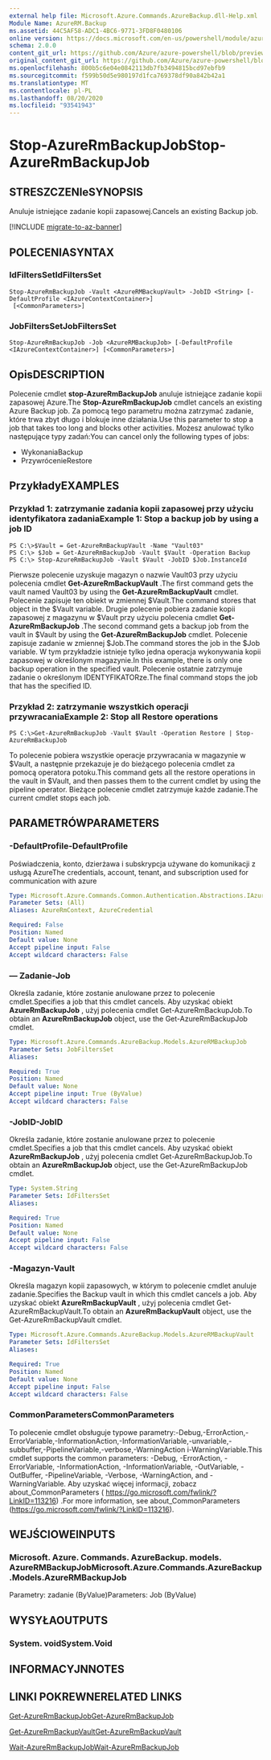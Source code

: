 ```yaml
---
external help file: Microsoft.Azure.Commands.AzureBackup.dll-Help.xml
Module Name: AzureRM.Backup
ms.assetid: 44C5AF58-ADC1-4BC6-9771-3FD8F0480106
online version: https://docs.microsoft.com/en-us/powershell/module/azurerm.backup/stop-azurermbackupjob
schema: 2.0.0
content_git_url: https://github.com/Azure/azure-powershell/blob/preview/src/ResourceManager/AzureBackup/Commands.AzureBackup/help/Stop-AzureRmBackupJob.md
original_content_git_url: https://github.com/Azure/azure-powershell/blob/preview/src/ResourceManager/AzureBackup/Commands.AzureBackup/help/Stop-AzureRmBackupJob.md
ms.openlocfilehash: 800b5c6e04e0842113db7fb3494815bcd97ebfb9
ms.sourcegitcommit: f599b50d5e980197d1fca769378df90a842b42a1
ms.translationtype: MT
ms.contentlocale: pl-PL
ms.lasthandoff: 08/20/2020
ms.locfileid: "93541943"
---
```

# <span data-ttu-id="50c38-101">Stop-AzureRmBackupJob</span><span class="sxs-lookup"><span data-stu-id="50c38-101">Stop-AzureRmBackupJob</span></span>

## <span data-ttu-id="50c38-102">STRESZCZENIe</span><span class="sxs-lookup"><span data-stu-id="50c38-102">SYNOPSIS</span></span>
<span data-ttu-id="50c38-103">Anuluje istniejące zadanie kopii zapasowej.</span><span class="sxs-lookup"><span data-stu-id="50c38-103">Cancels an existing Backup job.</span></span>

[!INCLUDE [migrate-to-az-banner](../../includes/migrate-to-az-banner.md)]

## <span data-ttu-id="50c38-104">POLECENIA</span><span class="sxs-lookup"><span data-stu-id="50c38-104">SYNTAX</span></span>

### <span data-ttu-id="50c38-105">IdFiltersSet</span><span class="sxs-lookup"><span data-stu-id="50c38-105">IdFiltersSet</span></span>
```
Stop-AzureRmBackupJob -Vault <AzureRMBackupVault> -JobID <String> [-DefaultProfile <IAzureContextContainer>]
 [<CommonParameters>]
```

### <span data-ttu-id="50c38-106">JobFiltersSet</span><span class="sxs-lookup"><span data-stu-id="50c38-106">JobFiltersSet</span></span>
```
Stop-AzureRmBackupJob -Job <AzureRMBackupJob> [-DefaultProfile <IAzureContextContainer>] [<CommonParameters>]
```

## <span data-ttu-id="50c38-107">Opis</span><span class="sxs-lookup"><span data-stu-id="50c38-107">DESCRIPTION</span></span>
<span data-ttu-id="50c38-108">Polecenie cmdlet **stop-AzureRmBackupJob** anuluje istniejące zadanie kopii zapasowej Azure.</span><span class="sxs-lookup"><span data-stu-id="50c38-108">The **Stop-AzureRmBackupJob** cmdlet cancels an existing Azure Backup job.</span></span>
<span data-ttu-id="50c38-109">Za pomocą tego parametru można zatrzymać zadanie, które trwa zbyt długo i blokuje inne działania.</span><span class="sxs-lookup"><span data-stu-id="50c38-109">Use this parameter to stop a job that takes too long and blocks other activities.</span></span>
<span data-ttu-id="50c38-110">Możesz anulować tylko następujące typy zadań:</span><span class="sxs-lookup"><span data-stu-id="50c38-110">You can cancel only the following types of jobs:</span></span> 
- <span data-ttu-id="50c38-111">Wykonania</span><span class="sxs-lookup"><span data-stu-id="50c38-111">Backup</span></span>
- <span data-ttu-id="50c38-112">Przywrócenie</span><span class="sxs-lookup"><span data-stu-id="50c38-112">Restore</span></span>

## <span data-ttu-id="50c38-113">Przykłady</span><span class="sxs-lookup"><span data-stu-id="50c38-113">EXAMPLES</span></span>

### <span data-ttu-id="50c38-114">Przykład 1: zatrzymanie zadania kopii zapasowej przy użyciu identyfikatora zadania</span><span class="sxs-lookup"><span data-stu-id="50c38-114">Example 1: Stop a backup job by using a job ID</span></span>
```
PS C:\>$Vault = Get-AzureRmBackupVault -Name "Vault03" 
PS C:\> $Job = Get-AzureRmBackupJob -Vault $Vault -Operation Backup
PS C:\> Stop-AzureRmBackupJob -Vault $Vault -JobID $Job.InstanceId
```

<span data-ttu-id="50c38-115">Pierwsze polecenie uzyskuje magazyn o nazwie Vault03 przy użyciu polecenia cmdlet **Get-AzureRmBackupVault** .</span><span class="sxs-lookup"><span data-stu-id="50c38-115">The first command gets the vault named Vault03 by using the **Get-AzureRmBackupVault** cmdlet.</span></span>
<span data-ttu-id="50c38-116">Polecenie zapisuje ten obiekt w zmiennej $Vault.</span><span class="sxs-lookup"><span data-stu-id="50c38-116">The command stores that object in the $Vault variable.</span></span>
<span data-ttu-id="50c38-117">Drugie polecenie pobiera zadanie kopii zapasowej z magazynu w $Vault przy użyciu polecenia cmdlet **Get-AzureRmBackupJob** .</span><span class="sxs-lookup"><span data-stu-id="50c38-117">The second command gets a backup job from the vault in $Vault by using the **Get-AzureRmBackupJob** cmdlet.</span></span>
<span data-ttu-id="50c38-118">Polecenie zapisuje zadanie w zmiennej $Job.</span><span class="sxs-lookup"><span data-stu-id="50c38-118">The command stores the job in the $Job variable.</span></span>
<span data-ttu-id="50c38-119">W tym przykładzie istnieje tylko jedna operacja wykonywania kopii zapasowej w określonym magazynie.</span><span class="sxs-lookup"><span data-stu-id="50c38-119">In this example, there is only one backup operation in the specified vault.</span></span>
<span data-ttu-id="50c38-120">Polecenie ostatnie zatrzymuje zadanie o określonym IDENTYFIKATORze.</span><span class="sxs-lookup"><span data-stu-id="50c38-120">The final command stops the job that has the specified ID.</span></span>

### <span data-ttu-id="50c38-121">Przykład 2: zatrzymanie wszystkich operacji przywracania</span><span class="sxs-lookup"><span data-stu-id="50c38-121">Example 2: Stop all Restore operations</span></span>
```
PS C:\>Get-AzureRmBackupJob -Vault $Vault -Operation Restore | Stop-AzureRmBackupJob
```

<span data-ttu-id="50c38-122">To polecenie pobiera wszystkie operacje przywracania w magazynie w $Vault, a następnie przekazuje je do bieżącego polecenia cmdlet za pomocą operatora potoku.</span><span class="sxs-lookup"><span data-stu-id="50c38-122">This command gets all the restore operations in the vault in $Vault, and then passes them to the current cmdlet by using the pipeline operator.</span></span>
<span data-ttu-id="50c38-123">Bieżące polecenie cmdlet zatrzymuje każde zadanie.</span><span class="sxs-lookup"><span data-stu-id="50c38-123">The current cmdlet stops each job.</span></span>

## <span data-ttu-id="50c38-124">PARAMETRÓW</span><span class="sxs-lookup"><span data-stu-id="50c38-124">PARAMETERS</span></span>

### <span data-ttu-id="50c38-125">-DefaultProfile</span><span class="sxs-lookup"><span data-stu-id="50c38-125">-DefaultProfile</span></span>
<span data-ttu-id="50c38-126">Poświadczenia, konto, dzierżawa i subskrypcja używane do komunikacji z usługą Azure</span><span class="sxs-lookup"><span data-stu-id="50c38-126">The credentials, account, tenant, and subscription used for communication with azure</span></span>

```yaml
Type: Microsoft.Azure.Commands.Common.Authentication.Abstractions.IAzureContextContainer
Parameter Sets: (All)
Aliases: AzureRmContext, AzureCredential

Required: False
Position: Named
Default value: None
Accept pipeline input: False
Accept wildcard characters: False
```

### <span data-ttu-id="50c38-127">— Zadanie</span><span class="sxs-lookup"><span data-stu-id="50c38-127">-Job</span></span>
<span data-ttu-id="50c38-128">Określa zadanie, które zostanie anulowane przez to polecenie cmdlet.</span><span class="sxs-lookup"><span data-stu-id="50c38-128">Specifies a job that this cmdlet cancels.</span></span>
<span data-ttu-id="50c38-129">Aby uzyskać obiekt **AzureRmBackupJob** , użyj polecenia cmdlet Get-AzureRmBackupJob.</span><span class="sxs-lookup"><span data-stu-id="50c38-129">To obtain an **AzureRmBackupJob** object, use the Get-AzureRmBackupJob cmdlet.</span></span>

```yaml
Type: Microsoft.Azure.Commands.AzureBackup.Models.AzureRMBackupJob
Parameter Sets: JobFiltersSet
Aliases:

Required: True
Position: Named
Default value: None
Accept pipeline input: True (ByValue)
Accept wildcard characters: False
```

### <span data-ttu-id="50c38-130">-JobID</span><span class="sxs-lookup"><span data-stu-id="50c38-130">-JobID</span></span>
<span data-ttu-id="50c38-131">Określa zadanie, które zostanie anulowane przez to polecenie cmdlet.</span><span class="sxs-lookup"><span data-stu-id="50c38-131">Specifies a job that this cmdlet cancels.</span></span>
<span data-ttu-id="50c38-132">Aby uzyskać obiekt **AzureRmBackupJob** , użyj polecenia cmdlet Get-AzureRmBackupJob.</span><span class="sxs-lookup"><span data-stu-id="50c38-132">To obtain an **AzureRmBackupJob** object, use the Get-AzureRmBackupJob cmdlet.</span></span>

```yaml
Type: System.String
Parameter Sets: IdFiltersSet
Aliases:

Required: True
Position: Named
Default value: None
Accept pipeline input: False
Accept wildcard characters: False
```

### <span data-ttu-id="50c38-133">-Magazyn</span><span class="sxs-lookup"><span data-stu-id="50c38-133">-Vault</span></span>
<span data-ttu-id="50c38-134">Określa magazyn kopii zapasowych, w którym to polecenie cmdlet anuluje zadanie.</span><span class="sxs-lookup"><span data-stu-id="50c38-134">Specifies the Backup vault in which this cmdlet cancels a job.</span></span>
<span data-ttu-id="50c38-135">Aby uzyskać obiekt **AzureRmBackupVault** , użyj polecenia cmdlet Get-AzureRmBackupVault.</span><span class="sxs-lookup"><span data-stu-id="50c38-135">To obtain an **AzureRmBackupVault** object, use the Get-AzureRmBackupVault cmdlet.</span></span>

```yaml
Type: Microsoft.Azure.Commands.AzureBackup.Models.AzureRMBackupVault
Parameter Sets: IdFiltersSet
Aliases:

Required: True
Position: Named
Default value: None
Accept pipeline input: False
Accept wildcard characters: False
```

### <span data-ttu-id="50c38-136">CommonParameters</span><span class="sxs-lookup"><span data-stu-id="50c38-136">CommonParameters</span></span>
<span data-ttu-id="50c38-137">To polecenie cmdlet obsługuje typowe parametry:-Debug,-ErrorAction,-ErrorVariable,-InformationAction,-InformationVariable,-unvariable,-subbuffer,-PipelineVariable,-verbose,-WarningAction i-WarningVariable.</span><span class="sxs-lookup"><span data-stu-id="50c38-137">This cmdlet supports the common parameters: -Debug, -ErrorAction, -ErrorVariable, -InformationAction, -InformationVariable, -OutVariable, -OutBuffer, -PipelineVariable, -Verbose, -WarningAction, and -WarningVariable.</span></span> <span data-ttu-id="50c38-138">Aby uzyskać więcej informacji, zobacz about_CommonParameters ( https://go.microsoft.com/fwlink/?LinkID=113216) .</span><span class="sxs-lookup"><span data-stu-id="50c38-138">For more information, see about_CommonParameters (https://go.microsoft.com/fwlink/?LinkID=113216).</span></span>

## <span data-ttu-id="50c38-139">WEJŚCIOWE</span><span class="sxs-lookup"><span data-stu-id="50c38-139">INPUTS</span></span>

### <span data-ttu-id="50c38-140">Microsoft. Azure. Commands. AzureBackup. models. AzureRMBackupJob</span><span class="sxs-lookup"><span data-stu-id="50c38-140">Microsoft.Azure.Commands.AzureBackup.Models.AzureRMBackupJob</span></span>
<span data-ttu-id="50c38-141">Parametry: zadanie (ByValue)</span><span class="sxs-lookup"><span data-stu-id="50c38-141">Parameters: Job (ByValue)</span></span>

## <span data-ttu-id="50c38-142">WYSYŁA</span><span class="sxs-lookup"><span data-stu-id="50c38-142">OUTPUTS</span></span>

### <span data-ttu-id="50c38-143">System. void</span><span class="sxs-lookup"><span data-stu-id="50c38-143">System.Void</span></span>

## <span data-ttu-id="50c38-144">INFORMACYJN</span><span class="sxs-lookup"><span data-stu-id="50c38-144">NOTES</span></span>

## <span data-ttu-id="50c38-145">LINKI POKREWNE</span><span class="sxs-lookup"><span data-stu-id="50c38-145">RELATED LINKS</span></span>

[<span data-ttu-id="50c38-146">Get-AzureRmBackupJob</span><span class="sxs-lookup"><span data-stu-id="50c38-146">Get-AzureRmBackupJob</span></span>](./Get-AzureRmBackupJob.md)

[<span data-ttu-id="50c38-147">Get-AzureRmBackupVault</span><span class="sxs-lookup"><span data-stu-id="50c38-147">Get-AzureRmBackupVault</span></span>](./Get-AzureRmBackupVault.md)

[<span data-ttu-id="50c38-148">Wait-AzureRmBackupJob</span><span class="sxs-lookup"><span data-stu-id="50c38-148">Wait-AzureRmBackupJob</span></span>](./Wait-AzureRmBackupJob.md)


